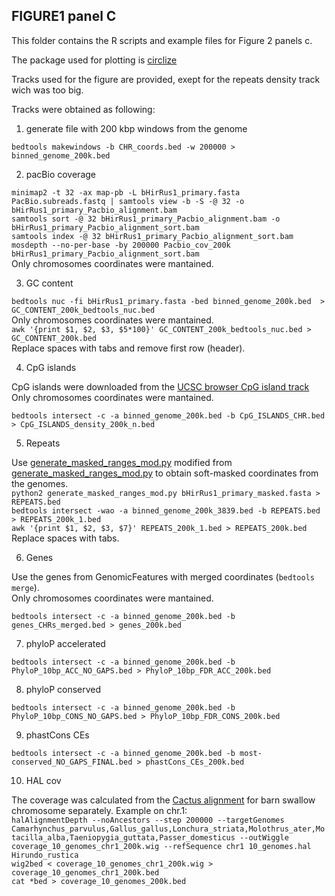 ## FIGURE1 panel C

This folder contains the R scripts and example files for Figure 2 panels c.

The package used for plotting is [circlize](https://github.com/jokergoo/circlize)

Tracks used for the figure are provided, exept for the repeats density track wich was too big.

Tracks were obtained as following:

1. generate file with 200 kbp windows from the genome

`bedtools makewindows -b CHR_coords.bed -w 200000 > binned_genome_200k.bed`

2. pacBio coverage

`minimap2 -t 32 -ax map-pb -L bHirRus1_primary.fasta PacBio.subreads.fastq | samtools view -b -S -@ 32 -o bHirRus1_primary_Pacbio_alignment.bam`</br>
`samtools sort -@ 32 bHirRus1_primary_Pacbio_alignment.bam -o bHirRus1_primary_Pacbio_alignment_sort.bam` </br>
`samtools index -@ 32 bHirRus1_primary_Pacbio_alignment_sort.bam`</br>
`mosdepth --no-per-base -by 200000 Pacbio_cov_200k bHirRus1_primary_Pacbio_alignment_sort.bam`</br>
Only chromosomes coordinates were mantained.

3. GC content

`bedtools nuc -fi bHirRus1_primary.fasta -bed binned_genome_200k.bed  > GC_CONTENT_200k_bedtools_nuc.bed`</br>
Only chromosomes coordinates were mantained.</br>
`awk '{print $1, $2, $3, $5*100}' GC_CONTENT_200k_bedtools_nuc.bed > GC_CONTENT_200k.bed`</br>
Replace spaces with tabs and remove first row (header).


4. CpG islands

CpG islands were downloaded from the [UCSC browser CpG island track](https://hgdownload.soe.ucsc.edu/hubs/GCF/015/227/805/GCF_015227805.1/bbi/GCF_015227805.1_bHirRus1.pri.v2.cpgIslandExt.bb)</br>
Only chromosomes coordinates were mantained.</br>

`bedtools intersect -c -a binned_genome_200k.bed -b CpG_ISLANDS_CHR.bed > CpG_ISLANDS_density_200k_n.bed` 

5. Repeats

Use [generate_masked_ranges_mod.py](https://github.com/SwallowGenomics/BarnSwallow/blob/main/Plots%20and%20figures/FIGURE1/panel_C/generate_masked_ranges_mod.py) modified from [generate_masked_ranges_mod.py](https://www.danielecook.com/generate-a-bedfile-of-masked-ranges-a-fasta-file/) to obtain soft-masked coordinates from the genomes. </br>
`python2 generate_masked_ranges_mod.py bHirRus1_primary_masked.fasta > REPEATS.bed` </br>
`bedtools intersect -wao -a binned_genome_200k_3839.bed -b REPEATS.bed > REPEATS_200k_1.bed` </br>
`awk '{print $1, $2, $3, $7}' REPEATS_200k_1.bed > REPEATS_200k.bed` </br>
Replace spaces with tabs.

6. Genes

Use the genes from GenomicFeatures with merged coordinates (`bedtools merge`).</br>
Only chromosomes coordinates were mantained.</br>

`bedtools intersect -c -a binned_genome_200k.bed -b genes_CHRs_merged.bed > genes_200k.bed`

7. phyloP accelerated

`bedtools intersect -c -a binned_genome_200k.bed -b PhyloP_10bp_ACC_NO_GAPS.bed > PhyloP_10bp_FDR_ACC_200k.bed`

8. phyloP conserved

`bedtools intersect -c -a binned_genome_200k.bed -b PhyloP_10bp_CONS_NO_GAPS.bed > PhyloP_10bp_FDR_CONS_200k.bed`

9. phastCons CEs

`bedtools intersect -c -a binned_genome_200k.bed -b most-conserved_NO_GAPS_FINAL.bed > phastCons_CEs_200k.bed`

10. HAL cov 

The coverage was calculated from the [Cactus alignment](https://github.com/SwallowGenomics/BarnSwallow/tree/main/Analyses/Cactus_alignment) for barn swallow chromosome separately. Example on chr.1:</br>
`halAlignmentDepth --noAncestors --step 200000 --targetGenomes Camarhynchus_parvulus,Gallus_gallus,Lonchura_striata,Molothrus_ater,Motacilla_alba,Taeniopygia_guttata,Passer_domesticus --outWiggle coverage_10_genomes_chr1_200k.wig --refSequence chr1 10_genomes.hal Hirundo_rustica`</br>
`wig2bed < coverage_10_genomes_chr1_200k.wig > coverage_10_genomes_chr1_200k.bed`    </br>
`cat *bed > coverage_10_genomes_200k.bed`</br>